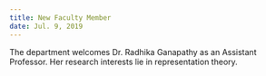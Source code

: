 ```yaml
---
title: New Faculty Member
date: Jul. 9, 2019
---
```


The department welcomes Dr. Radhika Ganapathy as an Assistant Professor. Her research interests lie in representation theory.
